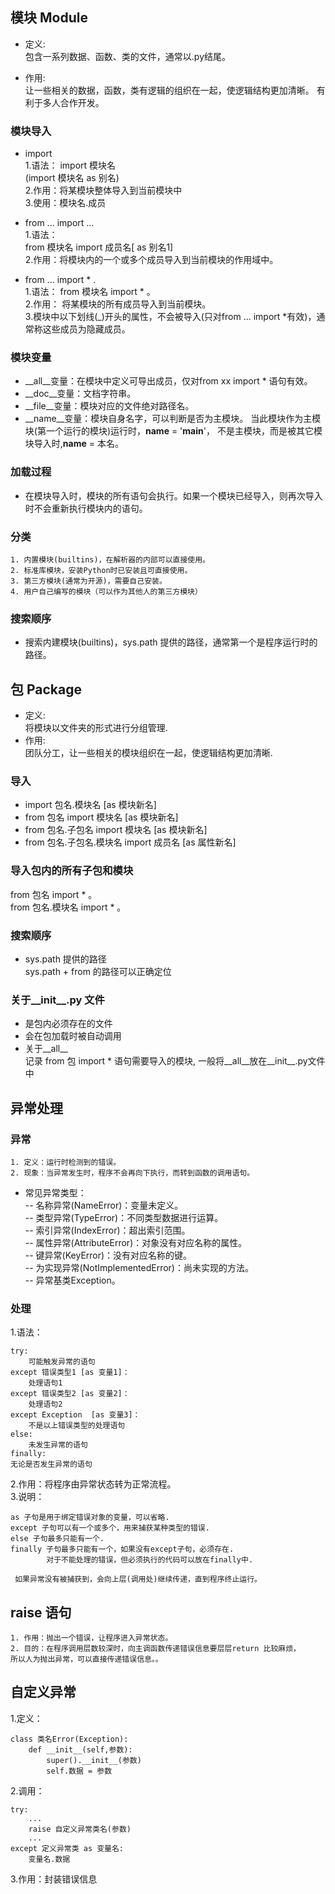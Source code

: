 ## 模块 Module
* 定义:  
  包含一系列数据、函数、类的文件，通常以.py结尾。
  
* 作用:  
  让一些相关的数据，函数，类有逻辑的组织在一起，使逻辑结构更加清晰。
有利于多人合作开发。

### 模块导入
* import   
    1.语法： import 模块名  
    (import 模块名 as 别名)   
    2.作用：将某模块整体导入到当前模块中  
    3.使用：模块名.成员
    
* from ... import ...   
    1.语法：  
    from 模块名 import 成员名[ as 别名1]  
    2.作用：将模块内的一个或多个成员导入到当前模块的作用域中。
    
* from ... import * .     
    1.语法： from 模块名 import *  。  
    2.作用： 将某模块的所有成员导入到当前模块。    
    3.模块中以下划线(_)开头的属性，不会被导入(只对from ... import *有效)，通常称这些成员为隐藏成员。
    
### 模块变量
* __all__变量：在模块中定义可导出成员，仅对from xx import * 语句有效。
* __doc__变量：文档字符串。
* __file__变量：模块对应的文件绝对路径名。
* __name__变量：模块自身名字，可以判断是否为主模块。
当此模块作为主模块(第一个运行的模块)运行时，__name__ = '__main__'，
不是主模块，而是被其它模块导入时,__name__ = 本名。

### 加载过程
* 在模块导入时，模块的所有语句会执行。如果一个模块已经导入，则再次导入时不会重新执行模块内的语句。
### 分类
    1. 内置模块(builtins)，在解析器的内部可以直接使用。
    2. 标准库模块，安装Python时已安装且可直接使用。
    3. 第三方模块(通常为开源)，需要自己安装。
    4. 用户自己编写的模块（可以作为其他人的第三方模块）
### 搜索顺序
* 搜索内建模块(builtins)，sys.path 提供的路径，通常第一个是程序运行时的路径。

## 包 Package
* 定义:  
  将模块以文件夹的形式进行分组管理.
* 作用:  
  团队分工，让一些相关的模块组织在一起，使逻辑结构更加清晰.

### 导入
  * import 包名.模块名 [as 模块新名]
  * from 包名 import 模块名 [as 模块新名]  
  * from 包名.子包名 import 模块名 [as 模块新名]  
  * from 包名.子包名.模块名 import 成员名 [as 属性新名]

### 导入包内的所有子包和模块
  from 包名 import *    。  
  from 包名.模块名 import *    。 
  
### 搜索顺序
* sys.path 提供的路径  
  sys.path + from 的路径可以正确定位
  
### 关于__init__.py 文件
* 是包内必须存在的文件
* 会在包加载时被自动调用
* 关于__all__   
  记录 from 包 import * 语句需要导入的模块, 一般将__all__放在__init__.py文件中
  
## 异常处理
### 异常
    1. 定义：运行时检测到的错误。
    2. 现象：当异常发生时，程序不会再向下执行，而转到函数的调用语句。
* 常见异常类型：  
-- 名称异常(NameError)：变量未定义。  
-- 类型异常(TypeError)：不同类型数据进行运算。  
-- 索引异常(IndexError)：超出索引范围。  
-- 属性异常(AttributeError)：对象没有对应名称的属性。  
-- 键异常(KeyError)：没有对应名称的键。  
-- 为实现异常(NotImplementedError)：尚未实现的方法。  
-- 异常基类Exception。  

### 处理
   1.语法：
```
try:
    可能触发异常的语句
except 错误类型1 [as 变量1]：
    处理语句1
except 错误类型2 [as 变量2]：
    处理语句2
except Exception  [as 变量3]：
    不是以上错误类型的处理语句
else:
    未发生异常的语句
finally:
无论是否发生异常的语句
```
2.作用：将程序由异常状态转为正常流程。  
3.说明：
```
as 子句是用于绑定错误对象的变量，可以省略.
except 子句可以有一个或多个，用来捕获某种类型的错误.
else 子句最多只能有一个.
finally 子句最多只能有一个，如果没有except子句，必须存在.
        对于不能处理的错误，但必须执行的代码可以放在finally中.
 
 如果异常没有被捕获到，会向上层(调用处)继续传递，直到程序终止运行。
```
## raise 语句
    1. 作用：抛出一个错误，让程序进入异常状态。
    2. 目的：在程序调用层数较深时，向主调函数传递错误信息要层层return 比较麻烦，  
    所以人为抛出异常，可以直接传递错误信息。。
    
## 自定义异常
  1.定义：
```	
class 类名Error(Exception):
    def __init__(self,参数):
        super().__init__(参数)
        self.数据 = 参数
```
  2.调用：
```
try:
    ...
    raise 自定义异常类名(参数)
    ...
except 定义异常类 as 变量名:
    变量名.数据
```
  3.作用：封装错误信息


